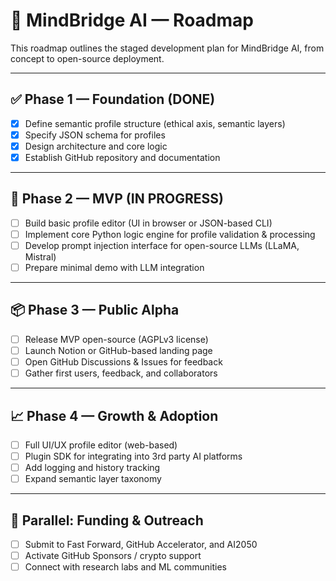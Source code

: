 # 🚀 MindBridge AI — Roadmap

This roadmap outlines the staged development plan for MindBridge AI, from concept to open-source deployment.

---

## ✅ Phase 1 — Foundation (DONE)

- [x] Define semantic profile structure (ethical axis, semantic layers)
- [x] Specify JSON schema for profiles
- [x] Design architecture and core logic
- [x] Establish GitHub repository and documentation

---

## 🔧 Phase 2 — MVP (IN PROGRESS)

- [ ] Build basic profile editor (UI in browser or JSON-based CLI)
- [ ] Implement core Python logic engine for profile validation & processing
- [ ] Develop prompt injection interface for open-source LLMs (LLaMA, Mistral)
- [ ] Prepare minimal demo with LLM integration

---

## 📦 Phase 3 — Public Alpha

- [ ] Release MVP open-source (AGPLv3 license)
- [ ] Launch Notion or GitHub-based landing page
- [ ] Open GitHub Discussions & Issues for feedback
- [ ] Gather first users, feedback, and collaborators

---

## 📈 Phase 4 — Growth & Adoption

- [ ] Full UI/UX profile editor (web-based)
- [ ] Plugin SDK for integrating into 3rd party AI platforms
- [ ] Add logging and history tracking
- [ ] Expand semantic layer taxonomy

---

## 💸 Parallel: Funding & Outreach

- [ ] Submit to Fast Forward, GitHub Accelerator, and AI2050
- [ ] Activate GitHub Sponsors / crypto support
- [ ] Connect with research labs and ML communities
